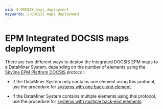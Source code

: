 ```yaml
---
uid: I-DOCSIS_maps_deployment
keywords: I-DOCSIS maps deployment
---
```


# EPM Integrated DOCSIS maps deployment

There are two different ways to deploy the Integrated DOCSIS EPM maps to a DataMiner System, depending on the number of elements using the [Skyline EPM Platform DOCSIS](https://catalog.dataminer.services/details/b175a610-19d0-4281-99cc-359e09a7e859) protocol:

- If the DataMiner System only contains one element using this protocol, use the procedure for [systems with one back-end element](xref:I-DOCSIS_maps_deployment_one_backend).

- If the DataMiner System contains multiple elements using this protocol, use the procedure for [systems with multiple back-end elements](xref:I-DOCSIS_maps_deployment_multiple_backends).
